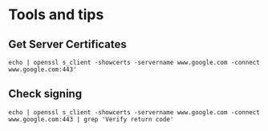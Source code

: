 # Tools and tips

## Get Server Certificates
```
echo | openssl s_client -showcerts -servername www.google.com -connect www.google.com:443'
```

## Check signing
```
echo | openssl s_client -showcerts -servername www.google.com -connect www.google.com:443 | grep 'Verify return code'
```
